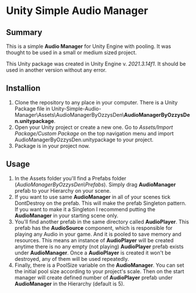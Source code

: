 # Unity Simple Audio Manager
<h2><b>Summary</b></h2>
This is a simple <b>Audio Manager</b> for Unity Engine with pooling. It was thought to be used in a small or medium sized project.

This Unity package was created in Unity Engine v. <i>2021.3.14f1</i>. It should be used in another version without any error.

<h2><b>Installion</b></h2>
<ol>
<li>Clone the repository to any place in your computer. There is a Unity Package file in Unity-Simple-Audio-Manager\Assets\AudioManagerByOzzysDen\<b>AudioManagerByOzzysDen.unitypackage</b>.</li>
<li>Open your Unity project or create a new one. Go to <i>Assets/Import Package/Custom Package</i> on the top navigation menu and import AudioManagerByOzzysDen.unitypackage to your project.</li>
<li>Package is in your project now.</li>
</ol>
<h2><b>Usage</b></h2>
<ol>
<li>In the Assets folder you'll find a Prefabs folder (<i>AudioManagerByOzzysDen\Prefabs</i>). Simply drag <b>AudioManager</b> prefab to your Hierarchy on your scene.
<li>If you want to use same <b>AudioManager</b> in all of your scenes tick DontDestroy on the prefab. This will make the prefab Singleton pattern. If you want to make it a Singleton I recommend putting the <b>AudioManager</b> in your starting scene only.
<li>You'll find another prefab in the same directory called <b>AudioPlayer</b>. This prefab has the <b>AudioSource</b> component, which is responsible for playing any Audio in your game. And it is pooled to save memory and resources. This means an instance of <b>AudioPlayer</b> will be created anytime there is no any empty (not playing) <b>AudioPlayer</b> prefab exists under <b>AudioManager</b>. Once a <b>AudioPlayer</b> is created it won't be destroyed, any of them will be used repeatedly.
<li>Finally, there is a PoolSize variable on the <b>AudioManager</b>. You can set the initial pool size according to your project's scale. Then on the start manager will create defined number of <b>AudioPlayer</b> prefab under <b>AudioManager</b> in the Hierarchy (default is 5).
